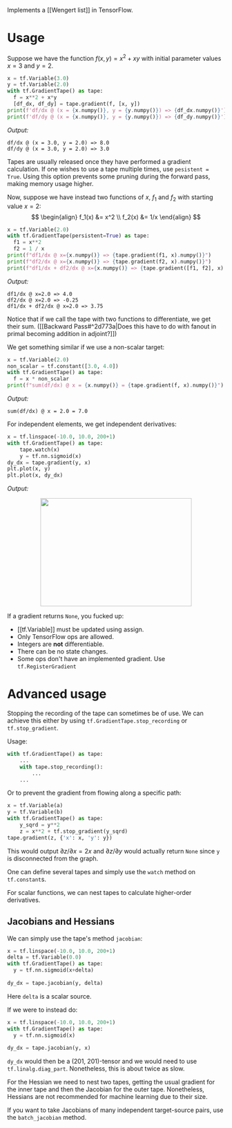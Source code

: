 Implements a [[Wengert list]] in TensorFlow.
# Usage
Suppose we have the function $f(x,y) = x^2 + xy$ with initial parameter values $x = 3$ and $y = 2$.
```python
x = tf.Variable(3.0)
y = tf.Variable(2.0)
with tf.GradientTape() as tape:
  f = x**2 + x*y
  [df_dx, df_dy] = tape.gradient(f, [x, y])
print(f'df/dx @ (x = {x.numpy()}, y = {y.numpy()}) => {df_dx.numpy()}')
print(f'df/dy @ (x = {x.numpy()}, y = {y.numpy()}) => {df_dy.numpy()}')
```
_Output:_
```output
df/dx @ (x = 3.0, y = 2.0) => 8.0 
df/dy @ (x = 3.0, y = 2.0) => 3.0
```

Tapes are usually released once they have performed a gradient calculation. If one wishes to use a tape multiple times, use `pesistent = True`. Using this option prevents some pruning during the forward pass, making memory usage higher. 

Now, suppose we have instead two functions of $x$, $f_1$ and $f_2$ with starting value $x=2$:
$$
\begin{align}
f_1(x) &= x^2 \\
f_2(x) &= 1/x
\end{align}
$$
```python
x = tf.Variable(2.0)
with tf.GradientTape(persistent=True) as tape:
  f1 = x**2
  f2 = 1 / x
print(f"df1/dx @ x={x.numpy()} => {tape.gradient(f1, x).numpy()}")
print(f"df2/dx @ x={x.numpy()} => {tape.gradient(f2, x).numpy()}")
print(f"df1/dx + df2/dx @ x={x.numpy()} => {tape.gradient([f1, f2], x).numpy()}")
```
_Output:_
```output
df1/dx @ x=2.0 => 4.0 
df2/dx @ x=2.0 => -0.25 
df1/dx + df2/dx @ x=2.0 => 3.75
```
Notice that if we call the tape with two functions to differentiate, we get their sum. 
([[Backward Pass#^2d773a|Does this have to do with fanout in primal becoming addition in adjoint?]])

We get something similar if we use a non-scalar target:
```python
x = tf.Variable(2.0)
non_scalar = tf.constant([3.0, 4.0])
with tf.GradientTape() as tape:
  f = x * non_scalar
print(f"sum(df/dx) @ x = {x.numpy()} = {tape.gradient(f, x).numpy()}")
```
_Output:_
```output
sum(df/dx) @ x = 2.0 = 7.0
```

For independent elements, we get independent derivatives:
```python
x = tf.linspace(-10.0, 10.0, 200+1)
with tf.GradientTape() as tape:
	tape.watch(x)  
	y = tf.nn.sigmoid(x)
dy_dx = tape.gradient(y, x)
plt.plot(x, y)
plt.plot(x, dy_dx)
```
_Output:_
<div style="text-align: center;">
	<img src="D:\Documents (HD)\Obsidian Vaults\Science & Math\Computing\Machine Learning\Neural Networks\TensorFlow\Images\Pasted image 20230712000328.png" alt="" width="350" height = "250">
</div>

If a gradient returns `None`, you fucked up:
- [[tf.Variable]] must be updated using assign.
- Only TensorFlow ops are allowed.
- Integers are **not** differentiable.
- There can be no state changes.
- Some ops don't have an implemented gradient. Use `tf.RegisterGradient`

# Advanced usage
Stopping the recording of the tape can sometimes be of use. 
We can achieve this either by using `tf.GradientTape.stop_recording` or `tf.stop_gradient`.

Usage:
```python
with tf.GradientTape() as tape:  
	...
	with tape.stop_recording():    
		...
	...
```

Or to prevent the gradient from flowing along a specific path:
```python
x = tf.Variable(a)
y = tf.Variable(b)
with tf.GradientTape() as tape:  
	y_sqrd = y**2  
	z = x**2 + tf.stop_gradient(y_sqrd)
tape.gradient(z, {'x': x, 'y': y})
```
This would output $\partial z /\partial x = 2x$ and $\partial z /\partial y$ would actually return `None` since `y` is disconnected from the graph. 

One can define several tapes and simply use the `watch` method on `tf.constant`s.

For scalar functions, we can nest tapes to calculate higher-order derivatives.

## Jacobians and Hessians
We can simply use the tape's method `jacobian`:
```python
x = tf.linspace(-10.0, 10.0, 200+1)
delta = tf.Variable(0.0)
with tf.GradientTape() as tape:
  y = tf.nn.sigmoid(x+delta)
 
dy_dx = tape.jacobian(y, delta)
```
Here `delta` is a scalar source. 

If we were to instead do:
```python
x = tf.linspace(-10.0, 10.0, 200+1)
with tf.GradientTape() as tape:
  y = tf.nn.sigmoid(x)
 
dy_dx = tape.jacobian(y, x)
```
`dy_dx` would then be a (201, 201)-tensor and we would need to use `tf.linalg.diag_part`. Nonetheless, this is about twice as slow.

For the Hessian we need to nest two tapes, getting the usual gradient for the inner tape and then the Jacobian for the outer tape. Nonetheless, Hessians are not recommended for machine learning due to their size.

If you want to take Jacobians of many independent target-source pairs, use the `batch_jacobian` method.

